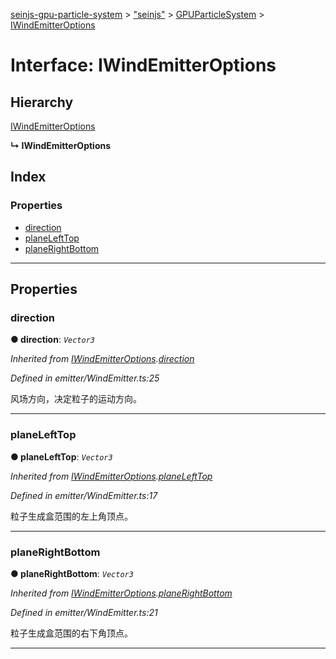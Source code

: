 [seinjs-gpu-particle-system](../README.md) > ["seinjs"](../modules/_seinjs_.md) > [GPUParticleSystem](../modules/_seinjs_.gpuparticlesystem.md) > [IWindEmitterOptions](../interfaces/_seinjs_.gpuparticlesystem.iwindemitteroptions.md)

# Interface: IWindEmitterOptions

## Hierarchy

 [IWindEmitterOptions](iwindemitteroptions.md)

**↳ IWindEmitterOptions**

## Index

### Properties

* [direction](_seinjs_.gpuparticlesystem.iwindemitteroptions.md#direction)
* [planeLeftTop](_seinjs_.gpuparticlesystem.iwindemitteroptions.md#planelefttop)
* [planeRightBottom](_seinjs_.gpuparticlesystem.iwindemitteroptions.md#planerightbottom)

---

## Properties

<a id="direction"></a>

###  direction

**● direction**: *`Vector3`*

*Inherited from [IWindEmitterOptions](iwindemitteroptions.md).[direction](iwindemitteroptions.md#direction)*

*Defined in emitter/WindEmitter.ts:25*

风场方向，决定粒子的运动方向。

___
<a id="planelefttop"></a>

###  planeLeftTop

**● planeLeftTop**: *`Vector3`*

*Inherited from [IWindEmitterOptions](iwindemitteroptions.md).[planeLeftTop](iwindemitteroptions.md#planelefttop)*

*Defined in emitter/WindEmitter.ts:17*

粒子生成盒范围的左上角顶点。

___
<a id="planerightbottom"></a>

###  planeRightBottom

**● planeRightBottom**: *`Vector3`*

*Inherited from [IWindEmitterOptions](iwindemitteroptions.md).[planeRightBottom](iwindemitteroptions.md#planerightbottom)*

*Defined in emitter/WindEmitter.ts:21*

粒子生成盒范围的右下角顶点。

___

